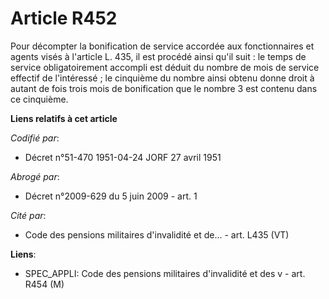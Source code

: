 # Article R452

Pour décompter la bonification de service accordée aux fonctionnaires et agents visés à l'article L. 435, il est procédé
ainsi qu'il suit : le temps de service obligatoirement accompli est déduit du nombre de mois de service effectif de
l'intéressé ; le cinquième du nombre ainsi obtenu donne droit à autant de fois trois mois de bonification que le nombre 3 est
contenu dans ce cinquième.

**Liens relatifs à cet article**

_Codifié par_:

  - Décret n°51-470 1951-04-24 JORF 27 avril 1951

_Abrogé par_:

  - Décret n°2009-629 du 5 juin 2009 - art. 1

_Cité par_:

  - Code des pensions militaires d'invalidité et de... - art. L435 (VT)

**Liens**:

  - SPEC_APPLI: Code des pensions militaires d'invalidité et des v - art. R454 (M)
